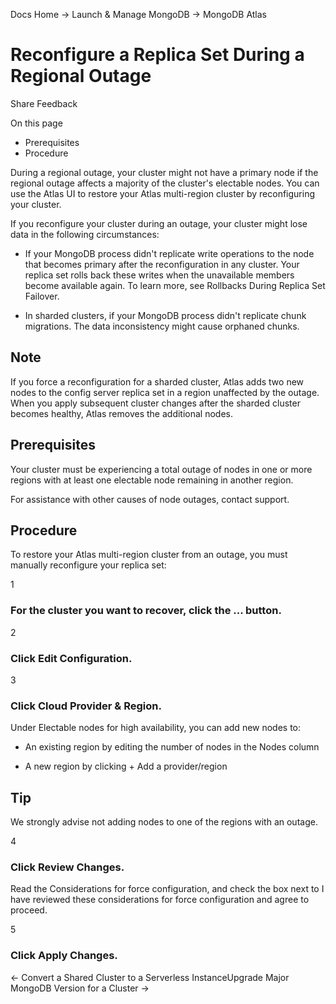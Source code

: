 Docs Home → Launch & Manage MongoDB → MongoDB Atlas

# Reconfigure a Replica Set During a Regional Outage

Share Feedback

On this page

  * Prerequisites
  * Procedure

During a regional outage, your cluster might not have a primary node if the
regional outage affects a majority of the cluster's electable nodes. You can
use the Atlas UI to restore your Atlas multi-region cluster by reconfiguring
your cluster.

If you reconfigure your cluster during an outage, your cluster might lose data
in the following circumstances:

  * If your MongoDB process didn't replicate write operations to the node that becomes primary after the reconfiguration in any cluster. Your replica set rolls back these writes when the unavailable members become available again. To learn more, see Rollbacks During Replica Set Failover.

  * In sharded clusters, if your MongoDB process didn't replicate chunk migrations. The data inconsistency might cause orphaned chunks.

## Note

If you force a reconfiguration for a sharded cluster, Atlas adds two new nodes
to the config server replica set in a region unaffected by the outage. When
you apply subsequent cluster changes after the sharded cluster becomes
healthy, Atlas removes the additional nodes.

## Prerequisites

Your cluster must be experiencing a total outage of nodes in one or more
regions with at least one electable node remaining in another region.

For assistance with other causes of node outages, contact support.

## Procedure

To restore your Atlas multi-region cluster from an outage, you must manually
reconfigure your replica set:

1

### For the cluster you want to recover, click the ... button.

2

### Click Edit Configuration.

3

### Click Cloud Provider & Region.

Under Electable nodes for high availability, you can add new nodes to:

  * An existing region by editing the number of nodes in the Nodes column

  * A new region by clicking \+ Add a provider/region

## Tip

We strongly advise not adding nodes to one of the regions with an outage.

4

### Click Review Changes.

Read the Considerations for force configuration, and check the box next to I
have reviewed these considerations for force configuration and agree to
proceed.

5

### Click Apply Changes.

← Convert a Shared Cluster to a Serverless InstanceUpgrade Major MongoDB
Version for a Cluster →

